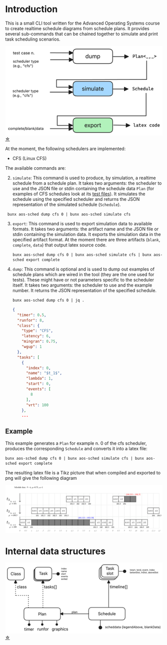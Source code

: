 
# Introduction

This is a small CLI tool written for the Advanced Operating Systems course to create realtime schedule diagrams from schedule plans. It provides several sub-commands that can be chained together to simulate and print task scheduling scenarios. 


![](Images/readme%202024-03-31%2011.24.57.excalidraw.png)
[☆](Images/readme%202024-03-31%2011.24.57.excalidraw.md)


At the moment, the following schedulers are implemented:

- CFS (Linux CFS)

The available commands are:


2. `simulate`: This command is used to produce, by simulation, a realtime schedule from a schedule plan. It takes two arguments: the scheduler to use and the JSON file or stdin containing the schedule data `Plan` (for examples of CFS schedules look at its [test files](./lib/cfs/fixtures.ts)). It simulates the schedule using the specified scheduler and returns the JSON representation of the simulated schedule (`Schedule`).

  ```
   bunx aos-sched dump cfs 0 | bunx aos-sched simulate cfs
   ```

3. `export`: This command is used to export simulation data to available formats. It takes two arguments: the artifact name and the JSON file or stdin containing the simulation data. It exports the simulation data in the specified artifact format. At the moment there are three artifacts (`blank`, `complete`, `data`) that output latex source code.

   ```
   bunx aos-sched dump cfs 0 | bunx aos-sched simulate cfs | bunx aos-sched export complete
   ```

1. `dump`: This command is optional and is used to dump out examples of schedule plans which are wired in the tool (they are the one used for tests). These might have or not parameters specific to the scheduler itself. It takes two arguments: the scheduler to use and the example number. It returns the JSON representation of the specified schedule.

   ```
   bunx aos-sched dump cfs 0 | jq .
   ```

   ```json
   {
     "timer": 0.5,
     "runfor": 8,
     "class": {
       "type": "CFS",
       "latency": 6,
       "mingran": 0.75,
       "wgup": 1
     },
     "tasks": [
       {
         "index": 0,
         "name": "$t_1$",
         "lambda": 1,
         "start": 0,
         "events": [
           8
         ],
         "vrt": 100
       },
       ...
   ```

## Example
This example generates a `Plan` for example n. 0 of the cfs scheduler, produces the corresponding `Schedule` and converts it into a latex file:

```
bunx aos-sched dump cfs 0 | bunx aos-sched simulate cfs | bunx aos-sched export complete
```

The resulting latex file is a Tikz picture that when compiled and exported to png will give the following diagram

![](Images/example.png)


# Internal data structures

![](Images/readme%202024-03-31%2011.46.50.excalidraw.png)
[☆](Images/readme%202024-03-31%2011.46.50.excalidraw.md)
